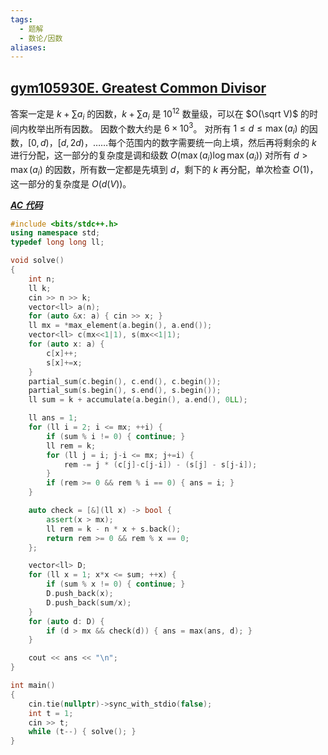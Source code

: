 ```yaml
---
tags:
  - 题解
  - 数论/因数
aliases:
---
```

## [gym105930E. Greatest Common Divisor](https://codeforces.com/gym/105930/problem/E)

答案一定是 $k+\sum a_i$ 的因数，$k+\sum a_i$ 是 $10^{12}$ 数量级，可以在 $O(\sqrt V)$ 的时间内枚举出所有因数。
因数个数大约是 $6\times 10^3$。
对所有 $1\le d\le \max(a_i)$ 的因数，$[0,d)$，$[d,2d)$，……每个范围内的数字需要统一向上填，然后再将剩余的 $k$ 进行分配，这一部分的复杂度是调和级数 $O(\max(a_i)\log \max(a_i))$
对所有 $d>\max(a_i)$ 的因数，所有数一定都是先填到 $d$，剩下的 $k$ 再分配，单次检查 $O(1)$，这一部分的复杂度是 $O(d(V))$。

[***AC 代码***](https://codeforces.com/gym/105930/submission/325049474)

```cpp
#include <bits/stdc++.h>
using namespace std;
typedef long long ll;

void solve()
{
    int n;
    ll k;
    cin >> n >> k;
    vector<ll> a(n);
    for (auto &x: a) { cin >> x; }
    ll mx = *max_element(a.begin(), a.end());
    vector<ll> c(mx<<1|1), s(mx<<1|1);
    for (auto x: a) {
        c[x]++;
        s[x]+=x;
    }
    partial_sum(c.begin(), c.end(), c.begin());
    partial_sum(s.begin(), s.end(), s.begin());
    ll sum = k + accumulate(a.begin(), a.end(), 0LL);

    ll ans = 1;
    for (ll i = 2; i <= mx; ++i) {
        if (sum % i != 0) { continue; }
        ll rem = k;
        for (ll j = i; j-i <= mx; j+=i) {
            rem -= j * (c[j]-c[j-i]) - (s[j] - s[j-i]);
        }
        if (rem >= 0 && rem % i == 0) { ans = i; }
    }

    auto check = [&](ll x) -> bool {
        assert(x > mx);
        ll rem = k - n * x + s.back();
        return rem >= 0 && rem % x == 0;
    };

    vector<ll> D;
    for (ll x = 1; x*x <= sum; ++x) {
        if (sum % x != 0) { continue; }
        D.push_back(x);
        D.push_back(sum/x);
    }
    for (auto d: D) {
        if (d > mx && check(d)) { ans = max(ans, d); }
    }

    cout << ans << "\n";
}

int main()
{
    cin.tie(nullptr)->sync_with_stdio(false);
    int t = 1;
    cin >> t;
    while (t--) { solve(); }
}
```
